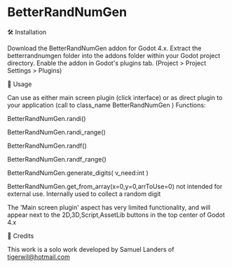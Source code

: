 # BetterRandNumGen

🛠️ Installation

Download the BetterRandNumGen addon for Godot 4.x. Extract the betterrandnumgen folder into the addons folder within your Godot project directory. Enable the addon in Godot's plugins tab. (Project > Project Settings > Plugins)

📖 Usage

Can use as either main screen plugin (click interface) or as direct plugin to your application (call to class_name BetterRandNumGen )
Functions:

   BetterRandNumGen.randi()
   
   BetterRandNumGen.randi_range()
   
   BetterRandNumGen.randf()
   
   BetterRandNumGen.randf_range()
   
   BetterRandNumGen.generate_digits( v_need:int )
   
   BetterRandNumGen.get_from_array(x=0,y=0,arrToUse=0)	not intended for external use. Internally used to collect a random digit

The 'Main screen plugin' aspect has very limited functionality, and will appear next to the 2D,3D,Script,AssetLib buttons in the top center of Godot 4.x

💖 Credits

This work is a solo work developed by Samuel Landers of tigerwil@hotmail.com
